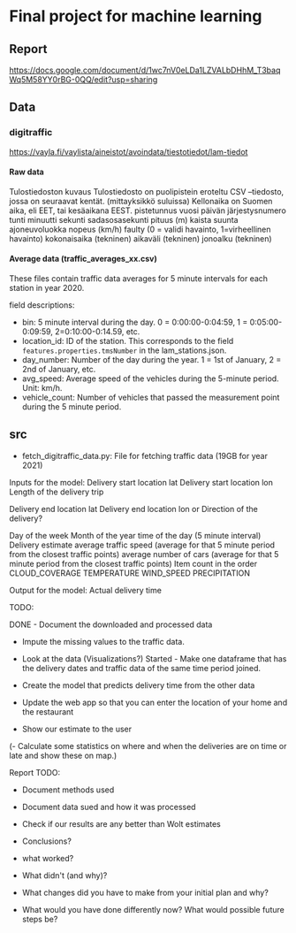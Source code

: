 # Final project for machine learning


## Report
https://docs.google.com/document/d/1wc7nV0eLDa1LZVALbDHhM_T3baqWq5M58YY0rBG-0QQ/edit?usp=sharing

## Data

### digitraffic
https://vayla.fi/vaylista/aineistot/avoindata/tiestotiedot/lam-tiedot

#### Raw data
Tulostiedoston kuvaus
Tulostiedosto on puolipistein eroteltu CSV –tiedosto, jossa on seuraavat kentät. (mittayksikkö suluissa) Kellonaika on Suomen aika, eli EET, tai kesäaikana EEST.
    pistetunnus
    vuosi
    päivän järjestysnumero
    tunti
    minuutti
    sekunti
    sadasosasekunti
    pituus (m)
    kaista
    suunta
    ajoneuvoluokka
    nopeus (km/h)
    faulty (0 = validi havainto, 1=virheellinen havainto)
    kokonaisaika (tekninen)
    aikaväli (tekninen)
    jonoalku (tekninen)

#### Average data (traffic_averages_xx.csv)

These files contain traffic data averages for 5 minute intervals for each station in year 2020.

field descriptions:
- bin: 5 minute interval during the day. 0 = 0:00:00-0:04:59, 1 = 0:05:00-0:09:59, 2=0:10:00-0:14.59, etc.
- location_id: ID of the station. This corresponds to the field `features.properties.tmsNumber` in the lam_stations.json.
- day_number: Number of the day during the year. 1 = 1st of January, 2 = 2nd of January, etc.
- avg_speed: Average speed of the vehicles during the 5-minute period. Unit: km/h.
- vehicle_count: Number of vehicles that passed the measurement point during the 5 minute period.


## src

- fetch_digitraffic_data.py: File for fetching traffic data (19GB for year 2021)


Inputs for the model:
Delivery start location lat
Delivery start location lon
Length of the delivery trip

Delivery end location lat
Delivery end location lon
or
Direction of the delivery?

Day of the week
Month of the year
time of the day (5 minute interval)
Delivery estimate
average traffic speed  (average for that 5 minute period from the closest traffic points)
average number of cars (average for that 5 minute period from the closest traffic points)
Item count in the order
CLOUD_COVERAGE
TEMPERATURE
WIND_SPEED
PRECIPITATION


Output for the model:
Actual delivery time



TODO:

DONE - Document the downloaded and processed data
- Impute the missing values to the traffic data.
- Look at the data (Visualizations?)
Started - Make one dataframe that has the delivery dates and traffic data of the same time period joined.
- Create the model that predicts delivery time from the other data

- Update the web app so that you can enter the location of your home and the restaurant
- Show our estimate to the user
  
(- Calculate some statistics on where and when the deliveries are on time or late and show these on map.)


Report TODO:
- Document methods used
- Document data sued and how it was processed
- Check if our results are any better than Wolt estimates
- Conclusions?

- what worked?
- What didn't (and why)?
- What changes did you have to make from your initial plan and why?
- What would you have done differently now? What would possible future steps be?



